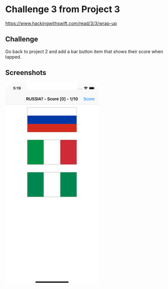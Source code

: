 # Challenge 3 from Project 3

https://www.hackingwithswift.com/read/3/3/wrap-up

## Challenge

Go back to project 2 and add a bar button item that shows their score when tapped.

## Screenshots

![screenshot1](screenshots/screen01.png)
